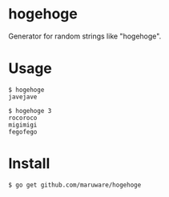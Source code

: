 hogehoge
===========

Generator for random strings like "hogehoge".

# Usage
```
$ hogehoge
javejave

$ hogehoge 3
rocoroco
migimigi
fegofego
```

# Install

```
$ go get github.com/maruware/hogehoge
```
